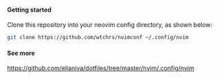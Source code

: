 #### Getting started

Clone this repository into your neovim config directory, as shown below:

```sh
git clone https://github.com/wtchrs/nvimconf ~/.config/nvim
```

#### See more

https://github.com/elianiva/dotfiles/tree/master/nvim/.config/nvim

